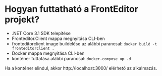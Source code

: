 # Hogyan futtatható a FrontEditor projekt?
 - .NET Core 3.1 SDK telepítése
 - Fronteditor.Client mappa megnyitása CLI-ben
 - fronteditorclient image buildelése az alábbi parancsal:
```docker build -t fronteditorclient .```
 - Docker mappa megnyitása CLI-ben
 - konténer futtatása alábbi parancsal:
```docker-compose up -d```

Ha a konténer elindul, akkor http://localhost:3000/ elérhető az alkalmazás.
